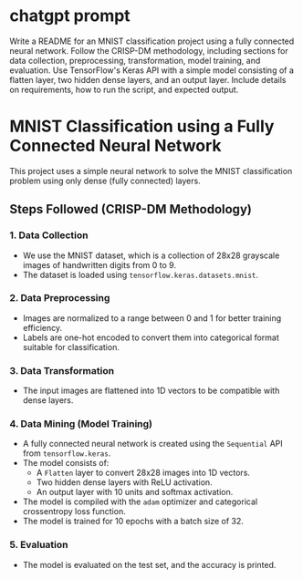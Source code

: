 # chatgpt prompt
Write a README for an MNIST classification project using a fully connected neural network. Follow the CRISP-DM methodology, including sections for data collection, preprocessing, transformation, model training, and evaluation. Use TensorFlow's Keras API with a simple model consisting of a flatten layer, two hidden dense layers, and an output layer. Include details on requirements, how to run the script, and expected output.

# MNIST Classification using a Fully Connected Neural Network

This project uses a simple neural network to solve the MNIST classification problem using only dense (fully connected) layers.

## Steps Followed (CRISP-DM Methodology)

### 1. Data Collection
- We use the MNIST dataset, which is a collection of 28x28 grayscale images of handwritten digits from 0 to 9.
- The dataset is loaded using `tensorflow.keras.datasets.mnist`.

### 2. Data Preprocessing
- Images are normalized to a range between 0 and 1 for better training efficiency.
- Labels are one-hot encoded to convert them into categorical format suitable for classification.

### 3. Data Transformation
- The input images are flattened into 1D vectors to be compatible with dense layers.

### 4. Data Mining (Model Training)
- A fully connected neural network is created using the `Sequential` API from `tensorflow.keras`.
- The model consists of:
  - A `Flatten` layer to convert 28x28 images into 1D vectors.
  - Two hidden dense layers with ReLU activation.
  - An output layer with 10 units and softmax activation.
- The model is compiled with the `adam` optimizer and categorical crossentropy loss function.
- The model is trained for 10 epochs with a batch size of 32.

### 5. Evaluation
- The model is evaluated on the test set, and the accuracy is printed.